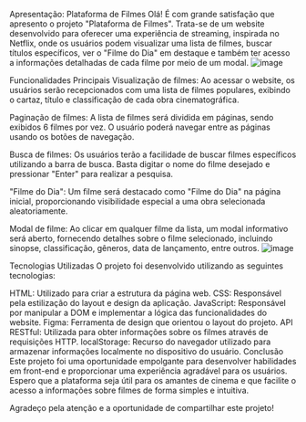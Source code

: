 Apresentação: Plataforma de Filmes
Olá!
É com grande satisfação que apresento o projeto "Plataforma de Filmes". Trata-se de um website desenvolvido para oferecer uma experiência de streaming, inspirada no Netflix, onde os usuários podem visualizar uma lista de filmes, buscar títulos específicos, ver o "Filme do Dia" em destaque e também ter acesso a informações detalhadas de cada filme por meio de um modal.
![image](https://github.com/Marcos-Samuel/Cubos-Flix/assets/121835618/30f99991-3bcd-4bfd-8302-ce0fe5a54809)

Funcionalidades Principais
Visualização de filmes: Ao acessar o website, os usuários serão recepcionados com uma lista de filmes populares, exibindo o cartaz, título e classificação de cada obra cinematográfica.

Paginação de filmes: A lista de filmes será dividida em páginas, sendo exibidos 6 filmes por vez. O usuário poderá navegar entre as páginas usando os botões de navegação.

Busca de filmes: Os usuários terão a facilidade de buscar filmes específicos utilizando a barra de busca. Basta digitar o nome do filme desejado e pressionar "Enter" para realizar a pesquisa.

"Filme do Dia": Um filme será destacado como "Filme do Dia" na página inicial, proporcionando visibilidade especial a uma obra selecionada aleatoriamente.

Modal de filme: Ao clicar em qualquer filme da lista, um modal informativo será aberto, fornecendo detalhes sobre o filme selecionado, incluindo sinopse, classificação, gêneros, data de lançamento, entre outros.
![image](https://github.com/Marcos-Samuel/Cubos-Flix/assets/121835618/4c39f9d9-e865-4ce9-9d7f-f92b985d8539)

Tecnologias Utilizadas
O projeto foi desenvolvido utilizando as seguintes tecnologias:

HTML: Utilizado para criar a estrutura da página web.
CSS: Responsável pela estilização do layout e design da aplicação.
JavaScript: Responsável por manipular a DOM e implementar a lógica das funcionalidades do website.
Figma: Ferramenta de design que orientou o layout do projeto.
API RESTful: Utilizada para obter informações sobre os filmes através de requisições HTTP.
localStorage: Recurso do navegador utilizado para armazenar informações localmente no dispositivo do usuário.
Conclusão
Este projeto foi uma oportunidade empolgante para desenvolver habilidades em front-end e proporcionar uma experiência agradável para os usuários. Espero que a plataforma seja útil para os amantes de cinema e que facilite o acesso a informações sobre filmes de forma simples e intuitiva.

Agradeço pela atenção e a oportunidade de compartilhar este projeto!
